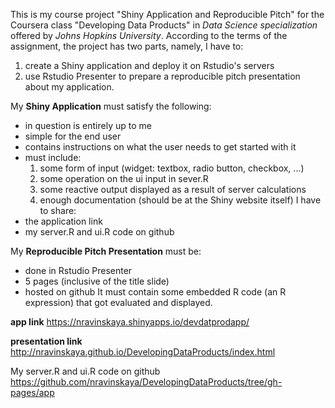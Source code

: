 This is my course project "Shiny Application and Reproducible Pitch" for the Coursera class "Developing Data Products" in *Data Science specialization* offered by *Johns Hopkins University*.
According to the terms of the assignment, the project has two parts, namely, I have to:  
1. create a Shiny application and deploy it on Rstudio's servers 
2. use Rstudio Presenter to prepare a reproducible pitch presentation about my application.

My **Shiny Application** must satisfy the following:
- in question is entirely up to me
- simple for the end user
- contains instructions on what the user needs to get started with it
- must include:
	1. some form of input (widget: textbox, radio button, checkbox, ...)
	2. some operation on the ui input in sever.R
	3. some reactive output displayed as a result of server calculations
	4. enough documentation (should be at the Shiny website itself) 
I have to share: 
- the application link
- my server.R and ui.R code on github

My **Reproducible Pitch Presentation** must be:
- done in Rstudio Presenter
- 5 pages (inclusive of the title slide)
- hosted on github
It must contain some embedded R code (an R expression) that got evaluated and displayed.

**app link**
https://nravinskaya.shinyapps.io/devdatprodapp/

**presentation link**
http://nravinskaya.github.io/DevelopingDataProducts/index.html

My server.R and ui.R code on github
https://github.com/nravinskaya/DevelopingDataProducts/tree/gh-pages/app
